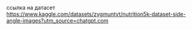 ссылка на датасет https://www.kaggle.com/datasets/zygmuntyt/nutrition5k-dataset-side-angle-images?utm_source=chatgpt.com
